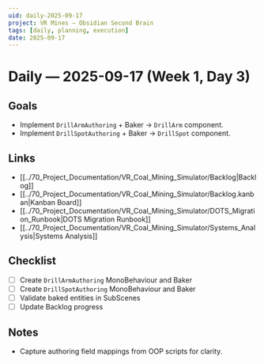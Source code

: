 ```yaml
---
uid: daily-2025-09-17
project: VR Mines — Obsidian Second Brain
tags: [daily, planning, execution]
date: 2025-09-17
---
```


# Daily — 2025-09-17 (Week 1, Day 3)

## Goals
- Implement `DrillArmAuthoring` + Baker → `DrillArm` component.
- Implement `DrillSpotAuthoring` + Baker → `DrillSpot` component.

## Links
- [[../70_Project_Documentation/VR_Coal_Mining_Simulator/Backlog|Backlog]]
- [[../70_Project_Documentation/VR_Coal_Mining_Simulator/Backlog.kanban|Kanban Board]]
- [[../70_Project_Documentation/VR_Coal_Mining_Simulator/DOTS_Migration_Runbook|DOTS Migration Runbook]]
- [[../70_Project_Documentation/VR_Coal_Mining_Simulator/Systems_Analysis|Systems Analysis]]

## Checklist
- [ ] Create `DrillArmAuthoring` MonoBehaviour and Baker
- [ ] Create `DrillSpotAuthoring` MonoBehaviour and Baker
- [ ] Validate baked entities in SubScenes
- [ ] Update Backlog progress

## Notes
- Capture authoring field mappings from OOP scripts for clarity.


